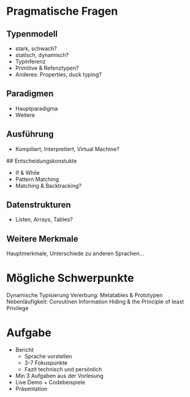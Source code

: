# Pragmatische Fragen

## Typenmodell

- stark, schwach?
- statisch, dynamisch?
- Typinferenz
- Primitive & Refenztypen?
- Anderes: Properties, duck typing?


## Paradigmen

- Hauptparadigma
- Weitere 

## Ausführung

- Kompiliert, Interpretiert, Virtual Machine?

## Entscheidungskonstukte

- If & While
- Pattern Matching
- Matching & Backtracking?

## Datenstrukturen

- Listen, Arrays, Tables?

## Weitere Merkmale

Hauptmerkmale, Unterschiede zu anderen Sprachen...


# Mögliche Schwerpunkte

Dynamische Typisierung
Vererbung: Metatables & Prototypen
Nebenläufigkeit: Coroutinen
Information Hiding & the Principle of least Privilege


# Aufgabe

- Bericht
	- Sprache vorstellen
	- 3-7 Fokuspunkte
	- Fazit technisch und persönlich
- Min 3 Aufgaben aus der Vorlesung
- Live Demo + Codebeispiele
- Präsentation
